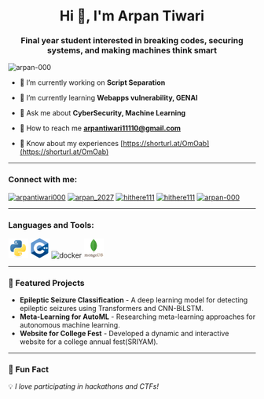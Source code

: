 <h1 align="center">Hi 👋, I'm Arpan Tiwari</h1>
<h3 align="center">Final year student interested in breaking codes, securing systems, and making machines think smart</h3>

<p align="left"> <img src="https://komarev.com/ghpvc/?username=arpan-000&label=Profile%20views&color=0e75b6&style=flat" alt="arpan-000" /> </p>

- 🔬 I’m currently working on **Script Separation**

- 🌱 I’m currently learning **Webapps vulnerability, GENAI**

- 💬 Ask me about **CyberSecurity, Machine Learning**

- 💌 How to reach me **arpantiwari11110@gmail.com**

- 📝 Know about my experiences [https://shorturl.at/OmOab](https://shorturl.at/OmOab)

---

<h3 align="left">Connect with me:</h3>
<p align="left">
<a href="https://linkedin.com/in/arpantiwari000" target="blank"><img align="center" src="https://raw.githubusercontent.com/rahuldkjain/github-profile-readme-generator/master/src/images/icons/Social/linked-in-alt.svg" alt="arpantiwari000" height="30" width="40" /></a>
<a href="https://instagram.com/arpan_2027/" target="blank"><img align="center" src="https://raw.githubusercontent.com/rahuldkjain/github-profile-readme-generator/master/src/images/icons/Social/instagram.svg" alt="arpan_2027" height="30" width="40" /></a>
<a href="https://www.codechef.com/users/hithere111" target="blank"><img align="center" src="https://cdn.jsdelivr.net/npm/simple-icons@3.1.0/icons/codechef.svg" alt="hithere111" height="30" width="40" /></a>
<a href="https://codeforces.com/profile/hithere111" target="blank"><img align="center" src="https://raw.githubusercontent.com/rahuldkjain/github-profile-readme-generator/master/src/images/icons/Social/codeforces.svg" alt="hithere111" height="30" width="40" /></a>
<a href="https://www.leetcode.com/arpan-000" target="blank"><img align="center" src="https://raw.githubusercontent.com/rahuldkjain/github-profile-readme-generator/master/src/images/icons/Social/leet-code.svg" alt="arpan-000" height="30" width="40" /></a>
</p>

---

<h3 align="left">Languages and Tools:</h3>
<p align="left"> 
  <img src="https://raw.githubusercontent.com/devicons/devicon/master/icons/python/python-original.svg" alt="python" width="40" height="40"/>
  <img src="https://raw.githubusercontent.com/devicons/devicon/master/icons/cplusplus/cplusplus-original.svg" alt="cplusplus" width="40" height="40"/>

  <img src="https://www.vectorlogo.zone/logos/docker/docker-icon.svg" alt="docker" width="40" height="40"/>
  <img src="https://raw.githubusercontent.com/devicons/devicon/master/icons/mongodb/mongodb-original-wordmark.svg" alt="mongodb" width="40" height="40"/>
</p>

---

### 🚀 Featured Projects

- **Epileptic Seizure Classification** - A deep learning model for detecting epileptic seizures using Transformers and CNN-BiLSTM.
- **Meta-Learning for AutoML** - Researching meta-learning approaches for autonomous machine learning.
- **Website for College Fest** - Developed a dynamic and interactive website for a college  annual fest(SRIYAM).

---

### 🎯 Fun Fact

💡 *I love participating in hackathons and CTFs!*
